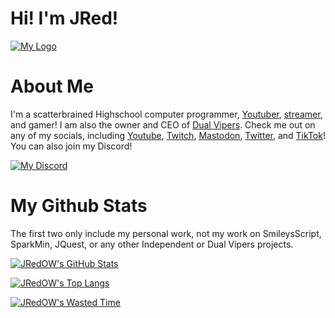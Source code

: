 # Hi! I'm JRed!

[![My Logo](https://jred.io/images/Plain_Logo_JRed_C1_Small_Cropped.png)](https://jred.io)

# About Me

I'm a scatterbrained Highschool computer programmer, [Youtuber](https://www.youtube.com/channel/UC3cz0NQuXwIC7Bue6qmR8YA), [streamer](https://www.twitch.tv/jred_ow), and gamer! I am also the owner and CEO of [Dual Vipers](https://dualvs.com). Check me out on any of my socials, including [Youtube](https://www.youtube.com/channel/UC3cz0NQuXwIC7Bue6qmR8YA), [Twitch](https://www.twitch.tv/jred_ow), [Mastodon](https://fosstodon.org/@jred), [Twitter](https://www.twitter.com/jred_ow), and [TikTok](https://www.tiktok.com/@jred_ow)! You can also join my Discord!

[![My Discord](https://img.shields.io/discord/687095351538352153?style=for-the-badge)](https://discord.gg/6kahhMKjxT)

# My Github Stats
The first two only include my personal work, not my work on SmileysScript, SparkMin, JQuest, or any other Independent or Dual Vipers projects.

[![JRedOW's GitHub Stats](https://github-readme-stats-jredow.vercel.app/api?username=JRedOW&count_private=true&show_icons=true&theme=angolia)](https://github.com/JRedOW)

[![JRedOW's Top Langs](https://github-readme-stats-jredow.vercel.app/api/top-langs?username=JRedOW&count_private=true&show_icons=true&theme=angolia)](https://github.com/JRedOW)

[![JRedOW's Wasted Time](https://github-readme-stats-jredow.vercel.app/api/wakatime?username=JRed_OW&count_private=true&show_icons=true&theme=angolia)](https://github.com/JRedOW)
